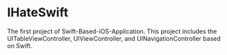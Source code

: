 IHateSwift
==========

The first project of Swift-Based-iOS-Application. This project includes the UITableViewController, UIViewController, and UINavigationController based on Swift.
